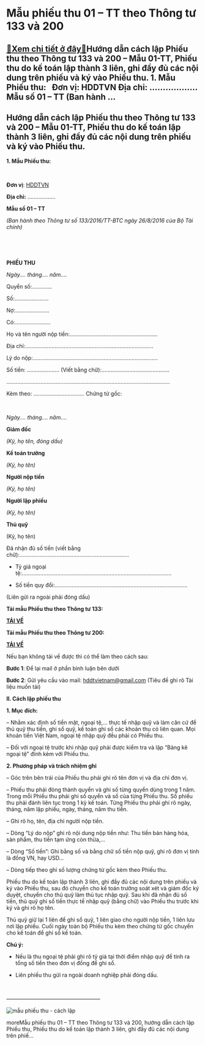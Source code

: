 Mẫu phiếu thu 01 – TT theo Thông tư 133 và 200
==============================================

[:gift:Xem chi tiết ở đây:gift:](https://hddtvn.com/mau-phieu-thu-01-tt-theo-thong-tu-133-va-200/)Hướng dẫn cách lập Phiếu thu theo Thông tư 133 và 200 – Mẫu 01-TT, Phiếu thu do kế toán lập thành 3 liên, ghi đầy đủ các nội dung trên phiếu và ký vào Phiếu thu. 1. Mẫu Phiếu thu:   Đơn vị: HDDTVN Địa chỉ: ……………… Mẫu số 01 – TT (Ban hành …
-----------------------------------------------------------------------------------------------------------------------------------------------------------------------------------------------------------------------------------------------



Hướng dẫn cách lập Phiếu thu theo Thông tư 133 và 200 – Mẫu 01-TT, Phiếu thu do kế toán lập thành 3 liên, ghi đầy đủ các nội dung trên phiếu và ký vào Phiếu thu.
-------------------------------------------------------------------------------------------------------------------------------------------------------------------


**1. Mẫu Phiếu thu:**  

 






**Đơn vị**: [HDDTVN](http://hddtvn.com/ "HDDTVN")  

**Địa chỉ:** ………………

**Mẫu số 01 – TT**  

*(Ban hành theo Thông tư số 133/2016/TT-BTC ngày 26/8/2016 của Bộ Tài chính)*



 






 

**PHIẾU THU**  

*Ngày…. tháng…. năm….* 

Quyển số:………….  

 Số:………………….  

 Nợ:………………….  

 Có:…………………..




Họ và tên người nộp tiền:…………………………………………………  

Địa chỉ:………………………………………………………………………..  

Lý do nộp:………………………………………………………………………  

Số tiền: ………………… (Viết bằng chữ):……………………………………..  

…………………………………………………………………………………………….  

Kèm theo: …………………………… Chứng từ gốc:  

 



*Ngày…. tháng…. năm….*




**Giám đốc**  

*(Ký, họ tên, đóng dấu)*

**Kế toán trưởng**  

*(Ký, họ tên)*

**Người nộp tiền**  

*(Ký, họ tên)*

**Người lập phiếu**  

*(Ký, họ tên)*

**Thủ quỹ**  

 (Ký, họ tên)




  

Đã nhận đủ số tiền (viết bằng chữ):……………………………………………………………..  

 + Tỷ giá ngoại tệ:…………………………………………………………………………………….  

 + Số tiền quy đổi:…………………………………………………………………………..  

 (Liên gửi ra ngoài phải đóng dấu)



**Tải mẫu Phiếu thu theo Thông tư 133:**



**[TẢI VỀ](http://drive.google.com/open?id=0B24q-XZt4667SXZGNU5CejB4cDQ "tải theo thông tư 133")**



  

**Tải mẫu Phiếu thu theo Thông tư 200:**



[**TẢI VỀ**](https://drive.google.com/file/d/0B24q-XZt4667ME1SWEUyX0FmTzA "tải theo thông tư 200")



  

Nếu bạn không tải về được thì có thể làm theo cách sau:  

**Bước 1**: Để lại mail ở phần bình luận bên dưới  

**Bước 2**: Gửi yêu cầu vào mail: hddtvietnam@gmail.com (Tiêu đề ghi rõ Tài liệu muốn tải)



**II. Cách lập phiếu thu**


**1. Mục đích:**   

 – Nhằm xác định số tiền mặt, ngoại tệ,… thực tế nhập quỹ và làm căn cứ để thủ quỹ thu tiền, ghi sổ quỹ, kế toán ghi sổ các khoản thu có liên quan. Mọi khoản tiền Việt Nam, ngoại tệ nhập quỹ đều phải có Phiếu thu.


 – Đối với ngoại tệ trước khi nhập quỹ phải được kiểm tra và lập “Bảng kê ngoại tệ” đính kèm với Phiếu thu.


**2. Phương pháp và trách nhiệm ghi**


 – Góc trên bên trái của Phiếu thu phải ghi rõ tên đơn vị và địa chỉ đơn vị.  

 – Phiếu thu phải đóng thành quyển và ghi số từng quyển dùng trong 1 năm. Trong mỗi Phiếu thu phải ghi số quyển và số của từng Phiếu thu. Số phiếu thu phải đánh liên tục trong 1 kỳ kế toán. Từng Phiếu thu phải ghi rõ ngày, tháng, năm lập phiếu, ngày, tháng, năm thu tiền.  

 – Ghi rõ họ, tên, địa chỉ người nộp tiền.  

 – Dòng “Lý do nộp” ghi rõ nội dung nộp tiền như: Thu tiền bán hàng hóa, sản phẩm, thu tiền tạm ứng còn thừa,…  

 – Dòng “Số tiền”: Ghi bằng số và bằng chữ số tiền nộp quỹ, ghi rõ đơn vị tính là đồng VN, hay USD…  

 – Dòng tiếp theo ghi số lượng chứng từ gốc kèm theo Phiếu thu.


Phiếu thu do kế toán lập thành 3 liên, ghi đầy đủ các nội dung trên phiếu và ký vào Phiếu thu, sau đó chuyển cho kế toán trưởng soát xét và giám đốc ký duyệt, chuyển cho thủ quỹ làm thủ tục nhập quỹ. Sau khi đã nhận đủ số tiền, thủ quỹ ghi số tiền thực tế nhập quỹ (bằng chữ) vào Phiếu thu trước khi ký và ghi rõ họ tên.


 Thủ quỹ giữ lại 1 liên để ghi sổ quỹ, 1 liên giao cho người nộp tiền, 1 liên lưu nơi lập phiếu. Cuối ngày toàn bộ Phiếu thu kèm theo chứng từ gốc chuyển cho kế toán để ghi sổ kế toán.


**Chú ý:**  

+ Nếu là thu ngoại tệ phải ghi rõ tỷ giá tại thời điểm nhập quỹ để tính ra tổng số tiền theo đơn vị đồng để ghi sổ.  

 + Liên phiếu thu gửi ra ngoài doanh nghiệp phải đóng dấu.


  



  

—————————————————–  

![mẫu phiếu thu - cách lập](https://hddtvn.com/wp-content/uploads/2021/01/mau-phieu-thu.png "mẫu phiếu thu - cách lập")


moreMẫu phiếu thu 01 – TT theo Thông tư 133 và 200, hướng dẫn cách lập Phiếu thu, Phiếu thu do kế toán lập thành 3 liên, ghi đầy đủ các nội dung trên phiế…

